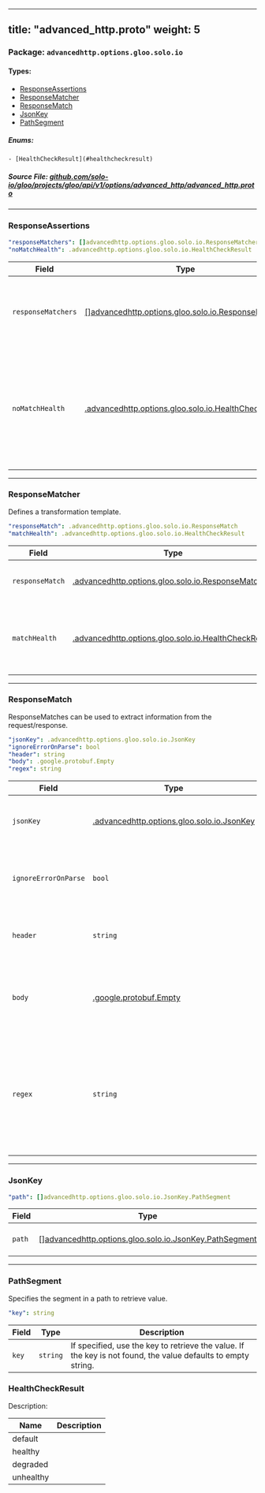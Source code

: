
---
title: "advanced_http.proto"
weight: 5
---

<!-- Code generated by solo-kit. DO NOT EDIT. -->


### Package: `advancedhttp.options.gloo.solo.io` 
#### Types:


- [ResponseAssertions](#responseassertions)
- [ResponseMatcher](#responsematcher)
- [ResponseMatch](#responsematch)
- [JsonKey](#jsonkey)
- [PathSegment](#pathsegment)
  

 

##### Enums:


	- [HealthCheckResult](#healthcheckresult)



##### Source File: [github.com/solo-io/gloo/projects/gloo/api/v1/options/advanced_http/advanced_http.proto](https://github.com/solo-io/gloo/blob/main/projects/gloo/api/v1/options/advanced_http/advanced_http.proto)





---
### ResponseAssertions



```yaml
"responseMatchers": []advancedhttp.options.gloo.solo.io.ResponseMatcher
"noMatchHealth": .advancedhttp.options.gloo.solo.io.HealthCheckResult

```

| Field | Type | Description |
| ----- | ---- | ----------- | 
| `responseMatchers` | [[]advancedhttp.options.gloo.solo.io.ResponseMatcher](../advanced_http.proto.sk/#responsematcher) | A bunch of match rules, the first match wins out and short-circuits. |
| `noMatchHealth` | [.advancedhttp.options.gloo.solo.io.HealthCheckResult](../advanced_http.proto.sk/#healthcheckresult) | The default health response if none of the response health checks were matches. If omitted, defaults to unhealthy. |




---
### ResponseMatcher

 
Defines a transformation template.

```yaml
"responseMatch": .advancedhttp.options.gloo.solo.io.ResponseMatch
"matchHealth": .advancedhttp.options.gloo.solo.io.HealthCheckResult

```

| Field | Type | Description |
| ----- | ---- | ----------- | 
| `responseMatch` | [.advancedhttp.options.gloo.solo.io.ResponseMatch](../advanced_http.proto.sk/#responsematch) | Defines the parameters to determine a single match. |
| `matchHealth` | [.advancedhttp.options.gloo.solo.io.HealthCheckResult](../advanced_http.proto.sk/#healthcheckresult) | The health response if this response_match is a match. If omitted, defaults to healthy. |




---
### ResponseMatch

 
ResponseMatches can be used to extract information from the request/response.

```yaml
"jsonKey": .advancedhttp.options.gloo.solo.io.JsonKey
"ignoreErrorOnParse": bool
"header": string
"body": .google.protobuf.Empty
"regex": string

```

| Field | Type | Description |
| ----- | ---- | ----------- | 
| `jsonKey` | [.advancedhttp.options.gloo.solo.io.JsonKey](../advanced_http.proto.sk/#jsonkey) | Configuration to get the json key. Treats the body as raw text if omitted. |
| `ignoreErrorOnParse` | `bool` | If set to true, Envoy will not throw an exception in case the json body parsing fails. |
| `header` | `string` | Extract information from headers. Only one of `header` or `body` can be set. |
| `body` | [.google.protobuf.Empty](https://developers.google.com/protocol-buffers/docs/reference/csharp/class/google/protobuf/well-known-types/empty) | Extract information from the request/response body. Only one of `body` or `header` can be set. |
| `regex` | `string` | Only strings matching this regular expression will be considered a match. The most simple value for this field is '.*', which matches the whole source. The field is required. |




---
### JsonKey



```yaml
"path": []advancedhttp.options.gloo.solo.io.JsonKey.PathSegment

```

| Field | Type | Description |
| ----- | ---- | ----------- | 
| `path` | [[]advancedhttp.options.gloo.solo.io.JsonKey.PathSegment](../advanced_http.proto.sk/#pathsegment) | The path to retrieve the Value. |




---
### PathSegment

 
Specifies the segment in a path to retrieve value.

```yaml
"key": string

```

| Field | Type | Description |
| ----- | ---- | ----------- | 
| `key` | `string` | If specified, use the key to retrieve the value. If the key is not found, the value defaults to empty string. |



  
### HealthCheckResult

Description: 

| Name | Description |
| ----- | ----------- | 
| default |  |
| healthy |  |
| degraded |  |
| unhealthy |  |


<!-- Start of HubSpot Embed Code -->
<script type="text/javascript" id="hs-script-loader" async defer src="//js.hs-scripts.com/5130874.js"></script>
<!-- End of HubSpot Embed Code -->
